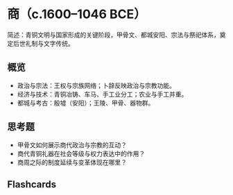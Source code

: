 # 商（c.1600–1046 BCE）

简述：青铜文明与国家形成的关键阶段，甲骨文、都城安阳、宗法与祭祀体系，奠定后世礼制与文字传统。

## 概览
- 政治与宗法：王权与宗族网络；卜辞反映政治与宗教功能。
- 经济与技术：青铜冶铸、车马、手工业分工；农业与手工并重。
- 都城与考古：殷墟（安阳）；王陵、甲骨、器物群。

## 思考题
- 甲骨文如何展示商代政治与宗教的互动？
- 商代青铜礼器在社会等级与权力表达中的作用？
- 商周之际的制度延续与变革体现在哪里？

## Flashcards
<Flashcard id="history-china-shang-1" question="商代文字的主要载体？" answer="甲骨文（龟甲与兽骨），用于占卜记录。" />
<Flashcard id="history-china-shang-2" question="商代都城考古核心遗址？" answer="殷墟（安阳）。" />
<Flashcard id="history-china-shang-3" question="商代金属工艺核心？" answer="青铜冶铸与礼器体系。" />
